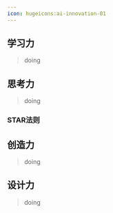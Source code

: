 ```yaml
---
icon: hugeicons:ai-innovation-01
---
```




## 学习力

> doing

## 思考力

> doing

### STAR法则



## 创造力

> doing

## 设计力

> doing